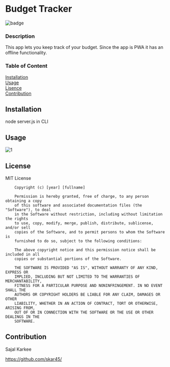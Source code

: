 # Budget Tracker

![badge](https://img.shields.io/badge/MIT-green)


### Description
This app lets you keep track of your budget. Since the app is PWA it has an offline functionality. 

### Table of Content  
[Installation](#Installation)  
[Usage](#Usage)  
[Lisence](#License)  
[Contribution](#Contribution)  


## Installation 
node server.js in CLI

## Usage
![1](https://user-images.githubusercontent.com/69816889/100094547-31db7400-2e27-11eb-8ebf-5c56c74cdd56.PNG)


## License
MIT License

        Copyright (c) [year] [fullname]
        
        Permission is hereby granted, free of charge, to any person obtaining a copy
        of this software and associated documentation files (the "Software"), to deal
        in the Software without restriction, including without limitation the rights
        to use, copy, modify, merge, publish, distribute, sublicense, and/or sell
        copies of the Software, and to permit persons to whom the Software is
        furnished to do so, subject to the following conditions:
        
        The above copyright notice and this permission notice shall be included in all
        copies or substantial portions of the Software.
        
        THE SOFTWARE IS PROVIDED "AS IS", WITHOUT WARRANTY OF ANY KIND, EXPRESS OR
        IMPLIED, INCLUDING BUT NOT LIMITED TO THE WARRANTIES OF MERCHANTABILITY,
        FITNESS FOR A PARTICULAR PURPOSE AND NONINFRINGEMENT. IN NO EVENT SHALL THE
        AUTHORS OR COPYRIGHT HOLDERS BE LIABLE FOR ANY CLAIM, DAMAGES OR OTHER
        LIABILITY, WHETHER IN AN ACTION OF CONTRACT, TORT OR OTHERWISE, ARISING FROM,
        OUT OF OR IN CONNECTION WITH THE SOFTWARE OR THE USE OR OTHER DEALINGS IN THE
        SOFTWARE.

## Contribution
Sajal Karkee

https://github.com/skar45/


